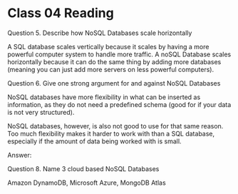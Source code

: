 # Class 04 Reading

Question 5. Describe how NoSQL Databases scale horizontally

A SQL database scales vertically because it scales by having a more powerful computer system to handle more traffic. A noSQL Database scales horizontally because it can do the same thing by adding more databases (meaning you can just add more servers on less powerful computers).

Question 6. Give one strong argument for and against NoSQL Databases

NoSQL databases have more flexibility in what can be inserted as information, as they do not need a predefined schema (good for if your data is not very structured).

NoSQL databases, however, is also not good to use for that same reason. Too much flexibility makes it harder to work with than a SQL database, especially if the amount of data being worked with is small.

Answer:

Question 8. Name 3 cloud based NoSQL Databases

Amazon DynamoDB, Microsoft Azure, MongoDB Atlas